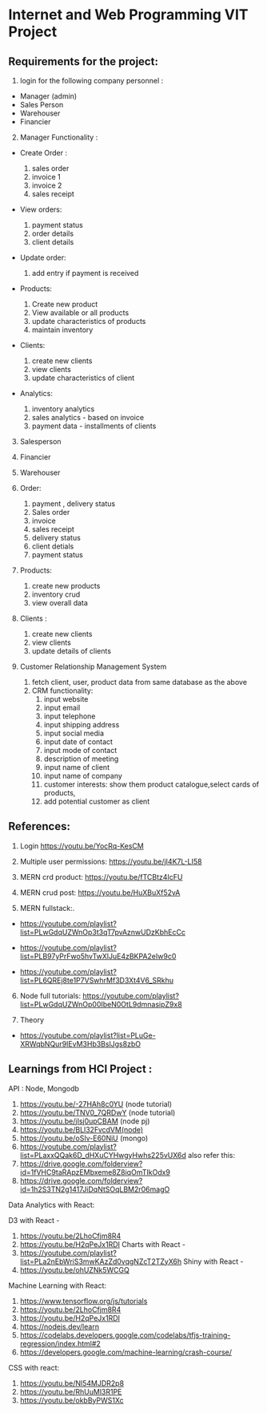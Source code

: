 # Internet and Web Programming VIT Project 
## Requirements for the project: 

1. login for the following company personnel : 
- Manager (admin)
- Sales Person 
- Warehouser
- Financier

2. Manager Functionality :
- Create Order : 
	1. sales order
	2. invoice 1
	3. invoice 2
	4. sales receipt 
	
- View orders: 
	1. payment status
	2. order details 
	3. client details

- Update order: 
	1. add entry if payment is received

- Products: 
	1. Create new product
	2. View available or all products
	3. update characteristics of products
	4. maintain inventory
- Clients:
	1. create new clients
	2. view clients
	3. update characteristics of client

- Analytics:
	1. inventory analytics
	2. sales analytics - based on invoice
	3. payment data - installments of clients

3. Salesperson 

4. Financier

5. Warehouser

6. Order: 
	1. payment , delivery status
	2. Sales order
	3. invoice 
	4. sales receipt 
	5. delivery status
	6. client detials
	7. payment status
	
7. Products: 
	1. create new products
	2. inventory crud
	3. view overall data
	
8. Clients : 
	1. create new clients
	2. view clients
	3. update details of clients
	

	
	
9. Customer Relationship Management System
	1. fetch client, user, product data from same database as the above 
	2. CRM functionality: 
		1. input website
		2. input email 
		3. input telephone
		4. input shipping address 
		5. input social media
		6. input date of contact
		7. input mode of contact
		8. description of meeting
		9. input name of client
		10. input name of company
		11. customer interests: show them product catalogue,select cards of products,
		12. add potential customer as client 

 
## References: 
1. Login
https://youtu.be/YocRq-KesCM 
2. Multiple user permissions:
https://youtu.be/jI4K7L-LI58 
3. MERN crd product:
https://youtu.be/fTCBtz4IcFU 
4. MERN crud post:
https://youtu.be/HuXBuXf52vA 

5. MERN fullstack:. 
- https://youtube.com/playlist?list=PLwGdqUZWnOp3t3qT7pvAznwUDzKbhEcCc 

- https://youtube.com/playlist?list=PLB97yPrFwo5hvTwXlJuE4zBKPA2eIw9c0 
 

- https://youtube.com/playlist?list=PL6QREj8te1P7VSwhrMf3D3Xt4V6_SRkhu 


6. Node full tutorials:
https://youtube.com/playlist?list=PLwGdqUZWnOp00IbeN0OtL9dmnasipZ9x8 

7. Theory
- https://youtube.com/playlist?list=PLuGe-XRWqbNQur9IEvM3Hb3BslJgs8zbO


## Learnings from HCI Project : 
API : Node, Mongodb
1. https://youtu.be/-27HAh8c0YU (node tutorial)
2. https://youtu.be/TNV0_7QRDwY (node tutorial)
3. https://youtu.be/jIsj0upCBAM (node pj)
4. https://youtu.be/BLl32FvcdVM(node) 
5. https://youtu.be/oSIv-E60NiU (mongo)
6. https://youtube.com/playlist?list=PLaxxQQak6D_dHXuCYHwgyHwhs225vUX6d
also refer this: 
7. https://drive.google.com/folderview?id=1fVHC9taRApzEMbxeme8Z8iqOmTIkOdx9 
8. https://drive.google.com/folderview?id=1h2S3TN2g1417JiDqNtSOqLBM2r06magO 


Data Analytics with React: 

D3 with React - 
1. https://youtu.be/2LhoCfjm8R4 
2. https://youtu.be/H2qPeJx1RDI 
Charts with React -
1. https://youtube.com/playlist?list=PLa2nEbWriS3mwKAzZd0vqgNZcT2TZyX6h 
Shiny with React - 
1. https://youtu.be/ohUZNk5WCGQ 


Machine Learning with React: 
1. https://www.tensorflow.org/js/tutorials 
2. https://youtu.be/2LhoCfjm8R4 
3. https://youtu.be/H2qPeJx1RDI 
4. https://nodejs.dev/learn 
5. https://codelabs.developers.google.com/codelabs/tfjs-training-regression/index.html#2 
6. https://developers.google.com/machine-learning/crash-course/ 

CSS with react: 
1. https://youtu.be/Nl54MJDR2p8  
2. https://youtu.be/RhUuMl3R1PE 
3. https://youtu.be/okbByPWS1Xc